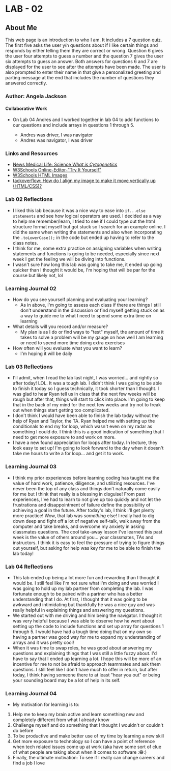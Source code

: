 # LAB - 02

## About Me

This web page is an introduction to who I am. It includes a 7 question quiz. The first five asks the user y/n questions about if I like certain things and responds by either telling them they are correct or wrong. Question 6 gives the user four attempts to guess a number and the question 7 gives the user six attempts to guess an answer. Both answers for questions 6 and 7 are displayed for the user to see after the attempts have been made. The user is also prompted to enter their name in that give a personalized greeting and parting message at the end that includes the number of questions they answered correctly.

### Author: Angela Jackson

#### Collaborative Work

* On Lab 04 Andres and I worked together in lab 04 to add functions to our questions and include arrays in questions 1 through 5.

  * Andres was driver, I was navigator
  * Andres was navigator, I was driver

### Links and Resources

* [News Medical Life: Science *What is Cytogenetics*](https://www.news-medical.net/life-sciences/What-is-Cytogenetics.aspx)
* [W3Schools Online-Editor-"Try It Yourself"](https://www.w3schools.com/html/tryit.asp?filename=tryhtml_editors)
* [W3Schools HTML Images](https://www.w3schools.com/html/html_images.asp)
* [tackoverflow: How do I align my image to make it move vertically up (HTML/CSS)?](https://stackoverflow.com/questions/8090195/how-do-i-align-in-my-image-to-move-it-vertically-upcss-html)

### Lab 02 Reflections

* I liked this lab because it was a nice way to ease into `if...else statements` and see how logical operators are used. I decided as a way to help me remember/learn, I tried to see if I could type out the html structure format myself but got stuck so I search for an example online. I did the same when writing the statements and also when incorporating the `.toLowerCase();` in the code but ended up having to refer to the class notes.
* I think for me, some extra practice on assigning variables when writing statements and functions is going to be needed, especially since next week I get the feeling we will be diving into functions.
* I wasn't sure how long this lab was going to take me, it ended up going quicker than I thought it would be, I'm hoping that will be par for the course but likely not, lol

### Learning Journal 02

* How do you see yourself planning and evaluating your learning?
  * As in above, I'm going to assess each class if there are things I still don't understand in the discussion or find myself getting stuck on as a way to guide me to what I need to spend some extra time on learning
* What details will you record and/or measure?
  * My plan is as I do or find ways to "test" myself, the amount of time it takes to solve a problem will be my gauge on how well I am learning or need to spend more time doing extra exercises
* How often will you evaluate what you want to learn?
  * I'm hoping it will be daily

### Lab 03 Reflections

* I'll admit, when I read the lab last night, I was worried... and rightly so after today! LOL. It was a tough lab. I didn't think I was going to be able to finish it today so I guess technically, it took shorter than I thought. I was glad to hear Ryan tell us in class that the next few weeks will be rough but after that, things will start to click into place. I'm going to keep that in the back of my mind for the next few weeks and try not to freak out when things start getting too complicated.
* I don't think I would have been able to finish the lab today without the help of Ryan and Taylor, the TA. Ryan helped me with setting up the conditionals to end my for loop, which wasn't even on my radar as something I could do. I think this is a good indication of something that I need to get more exposure to and work on more.
* I have a new found appreciation for loops after today. In lecture, they look easy to set up! I'm going to look forward to the day when it doesn't take me hours to write a for loop... and get it to work.

### Learning Journal 03

* I think my prior experiences before learning coding has taught me the value of hard work, patience, diligence, and utilizing resources. I've never been the top of any class and things don't naturally come easily for me but I think that really is a blessing in disguise! From past experiences, I've had to learn to not give up too quickly and not let the frustrations and disappointment of failure define the possibility of achieving a goal in the future. After today's lab, I think I'll get plenty more practice! Wow, that lab was *something* else! I really had to dig down deep and fight off a lot of negative self-talk, walk away from the computer and take breaks, and overcome my anxiety in asking classmates questions. The cool take-away lesson I've learned this past week is the value of others around you... your classmates, TAs and instructors. I think it is easy to feel the pressure of trying to figure things out yourself, but asking for help was key for me to be able to finish the lab today!

### Lab 04 Reflections

* This lab ended up being a lot more fun and rewarding than I thought it would be. I still feel like I'm not sure what I'm doing and was worried I was going to hold up my lab partner from completing the lab. I was fortunate enough to be paired with a partner who has a better understanding that I do. At first, I thought that it was going to be awkward and intimidating but thankfully he was a nice guy and was really helpful in explaining things and answering my questions.
* We started out with me driving and him being the navigator. I thought it was very helpful because I was able to observe how he went about setting up the code to include functions and set up array for questions 1 through 5. I would have had a tough time doing that on my own so having a partner was good way for me to expand my understanding of arrays and it was pretty cool!
* When it was time to swap roles, he was good about answering my questions and explaining things that I was still a little fuzzy about. I'd have to say that I ended up learning a lot. I hope this will be more of an incentive for me to not be afraid to approach teammates and ask them questions. I still feel like I don't have much to offer in return, but after today, I think having someone there to at least "hear you out" or being your sounding board may be a lot of help in its self.

### Learning Journal 04

* My motivation for learning is to:

1. Help me to keep my brain active and learn something new and completely different from what I already know
2. Challenge myself and do something that I thought I wouldn't or couldn't do before
3. To be productive and make better use of my time by learning a new skill
4. Get more exposure to technology so I can have a point of reference when tech related issues come up at work (aka have some sort of clue of what people are taking about when it comes to software ::grin::)
5. Finally, the ultimate motivation: To see if I really can change careers and find a job I love
